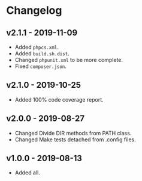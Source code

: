 # Changelog

## v2.1.1 - 2019-11-09

- Added `phpcs.xml`.
- Added `build.sh.dist`.
- Changed `phpunit.xml` to be more complete.
- Fixed `composer.json`.

## v2.1.0 - 2019-10-25

- Added 100% code coverage report.

## v2.0.0 - 2019-08-27

- Changed Divide DIR methods from PATH class.
- Changed Make tests detached from .config files.

## v1.0.0 - 2019-08-13

- Added all.
